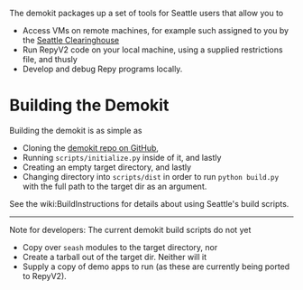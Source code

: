 The demokit packages up a set of tools for Seattle users that allow you to 
 * Access VMs on remote machines, for example such assigned to you by the [Seattle Clearinghouse](https://seattleclearinghouse.poly.edu)
 * Run RepyV2 code on your local machine, using a supplied restrictions file, and thusly
 * Develop and debug Repy programs locally.


# Building the Demokit

Building the demokit is as simple as 
 * Cloning the [demokit repo on GitHub](https://github.com/SeattleTestbed/demokit),  
 * Running `scripts/initialize.py` inside of it, and lastly 
 * Creating an empty target directory, and lastly 
 * Changing directory into `scripts/dist` in order to run `python build.py` with the full path to the target dir as an argument.

See the wiki:BuildInstructions for details about using Seattle's build scripts.

-----

Note for developers: The current demokit build scripts do not yet
 * Copy over `seash` modules to the target directory, nor 
 * Create a tarball out of the target dir. Neither will it 
 * Supply a copy of demo apps to run (as these are currently being ported to RepyV2).
